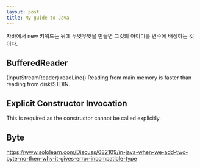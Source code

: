 ```yaml
---
layout: post
title: My guide to Java
---
```

자바에서 new 키워드는 뒤에 무엇무엇을 만들면 그것의 아이디를 변수에 배정하는 것이다.

## BufferedReader
(InputStreamReader)
readLine()
Reading from main memory is faster than reading from disk/STDIN.

## Explicit Constructor Invocation
This is required as the constructor cannot be called explicitly.

## Byte
https://www.sololearn.com/Discuss/682109/in-java-when-we-add-two-byte-no-then-why-it-gives-error-incompatible-type
<!--stackedit_data:
eyJoaXN0b3J5IjpbLTE3NzMwNjAwNDAsNjIxNjA3MTkxLDUwMj
U0OTg0NSwxODEwODIwMTkyXX0=
-->